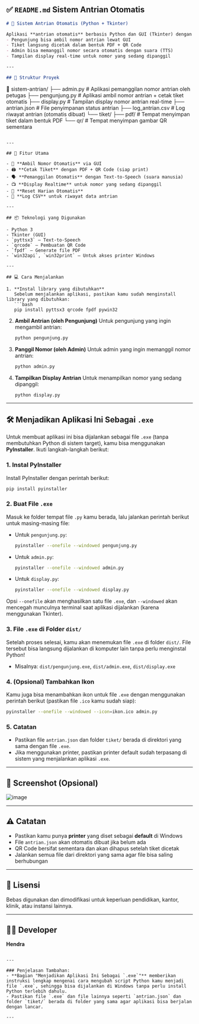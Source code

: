 ## ✅ `README.md` Sistem Antrian Otomatis

```markdown
# 🏢 Sistem Antrian Otomatis (Python + Tkinter)

Aplikasi **antrian otomatis** berbasis Python dan GUI (Tkinter) dengan fitur lengkap:
- Pengunjung bisa ambil nomor antrian lewat GUI
- Tiket langsung dicetak dalam bentuk PDF + QR Code
- Admin bisa memanggil nomor secara otomatis dengan suara (TTS)
- Tampilan display real-time untuk nomor yang sedang dipanggil

---

## 📂 Struktur Proyek

```

📁 sistem-antrian/
├── admin.py         # Aplikasi pemanggilan nomor antrian oleh petugas
├── pengunjung.py    # Aplikasi ambil nomor antrian + cetak tiket otomatis
├── display.py       # Tampilan display nomor antrian real-time
├── antrian.json     # File penyimpanan status antrian
├── log\_antrian.csv  # Log riwayat antrian (otomatis dibuat)
└── tiket/
├── pdf/         # Tempat menyimpan tiket dalam bentuk PDF
└── qr/          # Tempat menyimpan gambar QR sementara

````

---

## 🚀 Fitur Utama

- 🎫 **Ambil Nomor Otomatis** via GUI
- 🖨️ **Cetak Tiket** dengan PDF + QR Code (siap print)
- 🗣️ **Pemanggilan Otomatis** dengan Text-to-Speech (suara manusia)
- 📺 **Display Realtime** untuk nomor yang sedang dipanggil
- 🔁 **Reset Harian Otomatis**
- 📄 **Log CSV** untuk riwayat data antrian

---

## 📦 Teknologi yang Digunakan

- Python 3
- Tkinter (GUI)
- `pyttsx3` – Text-to-Speech
- `qrcode` – Pembuatan QR Code
- `fpdf` – Generate file PDF
- `win32api`, `win32print` – Untuk akses printer Windows

---

## 💻 Cara Menjalankan

1. **Instal library yang dibutuhkan**
   Sebelum menjalankan aplikasi, pastikan kamu sudah menginstall library yang dibutuhkan:
   ```bash
   pip install pyttsx3 qrcode fpdf pywin32
````

2. **Ambil Antrian (oleh Pengunjung)**
   Untuk pengunjung yang ingin mengambil antrian:

   ```bash
   python pengunjung.py
   ```

3. **Panggil Nomor (oleh Admin)**
   Untuk admin yang ingin memanggil nomor antrian:

   ```bash
   python admin.py
   ```

4. **Tampilkan Display Antrian**
   Untuk menampilkan nomor yang sedang dipanggil:

   ```bash
   python display.py
   ```

---

## 🛠️ Menjadikan Aplikasi Ini Sebagai `.exe`

Untuk membuat aplikasi ini bisa dijalankan sebagai file `.exe` (tanpa membutuhkan Python di sistem target), kamu bisa menggunakan **PyInstaller**. Ikuti langkah-langkah berikut:

### 1. **Instal PyInstaller**

Install PyInstaller dengan perintah berikut:

```bash
pip install pyinstaller
```

### 2. **Buat File `.exe`**

Masuk ke folder tempat file `.py` kamu berada, lalu jalankan perintah berikut untuk masing-masing file:

* Untuk `pengunjung.py`:

  ```bash
  pyinstaller --onefile --windowed pengunjung.py
  ```

* Untuk `admin.py`:

  ```bash
  pyinstaller --onefile --windowed admin.py
  ```

* Untuk `display.py`:

  ```bash
  pyinstaller --onefile --windowed display.py
  ```

Opsi `--onefile` akan menghasilkan satu file `.exe`, dan `--windowed` akan mencegah munculnya terminal saat aplikasi dijalankan (karena menggunakan Tkinter).

### 3. **File `.exe` di Folder `dist/`**

Setelah proses selesai, kamu akan menemukan file `.exe` di folder `dist/`. File tersebut bisa langsung dijalankan di komputer lain tanpa perlu menginstal Python!

* Misalnya: `dist/pengunjung.exe`, `dist/admin.exe`, `dist/display.exe`

### 4. **(Opsional) Tambahkan Ikon**

Kamu juga bisa menambahkan ikon untuk file `.exe` dengan menggunakan perintah berikut (pastikan file `.ico` kamu sudah siap):

```bash
pyinstaller --onefile --windowed --icon=ikon.ico admin.py
```

### 5. **Catatan**

* Pastikan file `antrian.json` dan folder `tiket/` berada di direktori yang sama dengan file `.exe`.
* Jika menggunakan printer, pastikan printer default sudah terpasang di sistem yang menjalankan aplikasi `.exe`.

---

## 📸 Screenshot (Opsional)

![image](https://github.com/user-attachments/assets/0b1ec248-2da4-4a7c-a4b3-8d28ad1233dc)

---

## ⚠️ Catatan

* Pastikan kamu punya **printer** yang diset sebagai **default** di Windows
* File `antrian.json` akan otomatis dibuat jika belum ada
* QR Code bersifat sementara dan akan dihapus setelah tiket dicetak
* Jalankan semua file dari direktori yang sama agar file bisa saling berhubungan

---

## 📄 Lisensi

Bebas digunakan dan dimodifikasi untuk keperluan pendidikan, kantor, klinik, atau instansi lainnya.

---

## 🙋‍♂️ Developer

**Hendra**

```

---

### Penjelasan Tambahan:
- **Bagian "Menjadikan Aplikasi Ini Sebagai `.exe`"** memberikan instruksi lengkap mengenai cara mengubah script Python kamu menjadi file `.exe`, sehingga bisa dijalankan di Windows tanpa perlu install Python terlebih dahulu.
- Pastikan file `.exe` dan file lainnya seperti `antrian.json` dan folder `tiket/` berada di folder yang sama agar aplikasi bisa berjalan dengan lancar.

---
